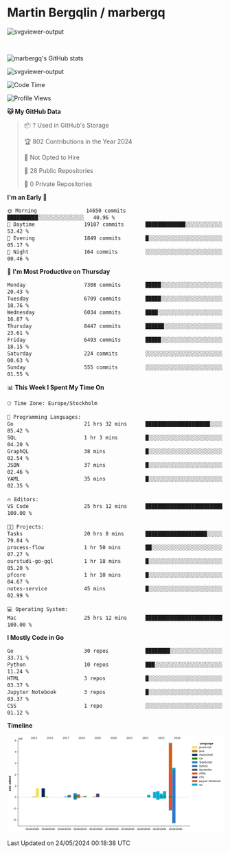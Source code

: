 # Martin Bergqlin / marbergq

![svgviewer-output](https://user-images.githubusercontent.com/2405410/206014777-22d41ecb-c24f-421d-b7d9-bba2cb5bb0de.svg)

<br>

<!--- [![Martin's Week](https://github-readme-stats.vercel.app/api/wakatime?username=marbergq&theme=dark)](https://github.com/anuraghazra/github-readme-stats) -->

![marbergq's GitHub stats](https://github-readme-stats.vercel.app/api?username=marbergq&count_private=true&show_icons=true)

![svgviewer-output](https://wakatime.com/badge/user/3f0a2069-6683-4e19-9a4a-7d21ea815067.svg)

<!--START_SECTION:waka-->
![Code Time](http://img.shields.io/badge/Code%20Time-4%2C078%20hrs%2030%20mins-blue)

![Profile Views](http://img.shields.io/badge/Profile%20Views-0-blue)

**🐱 My GitHub Data** 

> 📦 ? Used in GitHub's Storage 
 > 
> 🏆 802 Contributions in the Year 2024
 > 
> 🚫 Not Opted to Hire
 > 
> 📜 28 Public Repositories 
 > 
> 🔑 0 Private Repositories 
 > 
**I'm an Early 🐤** 

```text
🌞 Morning                14650 commits       ██████████░░░░░░░░░░░░░░░   40.96 % 
🌆 Daytime                19107 commits       █████████████░░░░░░░░░░░░   53.42 % 
🌃 Evening                1849 commits        █░░░░░░░░░░░░░░░░░░░░░░░░   05.17 % 
🌙 Night                  164 commits         ░░░░░░░░░░░░░░░░░░░░░░░░░   00.46 % 
```
📅 **I'm Most Productive on Thursday** 

```text
Monday                   7308 commits        █████░░░░░░░░░░░░░░░░░░░░   20.43 % 
Tuesday                  6709 commits        █████░░░░░░░░░░░░░░░░░░░░   18.76 % 
Wednesday                6034 commits        ████░░░░░░░░░░░░░░░░░░░░░   16.87 % 
Thursday                 8447 commits        ██████░░░░░░░░░░░░░░░░░░░   23.61 % 
Friday                   6493 commits        █████░░░░░░░░░░░░░░░░░░░░   18.15 % 
Saturday                 224 commits         ░░░░░░░░░░░░░░░░░░░░░░░░░   00.63 % 
Sunday                   555 commits         ░░░░░░░░░░░░░░░░░░░░░░░░░   01.55 % 
```


📊 **This Week I Spent My Time On** 

```text
🕑︎ Time Zone: Europe/Stockholm

💬 Programming Languages: 
Go                       21 hrs 32 mins      █████████████████████░░░░   85.42 % 
SQL                      1 hr 3 mins         █░░░░░░░░░░░░░░░░░░░░░░░░   04.20 % 
GraphQL                  38 mins             █░░░░░░░░░░░░░░░░░░░░░░░░   02.54 % 
JSON                     37 mins             █░░░░░░░░░░░░░░░░░░░░░░░░   02.46 % 
YAML                     35 mins             █░░░░░░░░░░░░░░░░░░░░░░░░   02.35 % 

🔥 Editors: 
VS Code                  25 hrs 12 mins      █████████████████████████   100.00 % 

🐱‍💻 Projects: 
Tasks                    20 hrs 8 mins       ████████████████████░░░░░   79.84 % 
process-flow             1 hr 50 mins        ██░░░░░░░░░░░░░░░░░░░░░░░   07.27 % 
ourstudi-go-gql          1 hr 18 mins        █░░░░░░░░░░░░░░░░░░░░░░░░   05.20 % 
pfcore                   1 hr 10 mins        █░░░░░░░░░░░░░░░░░░░░░░░░   04.67 % 
notes-service            45 mins             █░░░░░░░░░░░░░░░░░░░░░░░░   02.99 % 

💻 Operating System: 
Mac                      25 hrs 12 mins      █████████████████████████   100.00 % 
```

**I Mostly Code in Go** 

```text
Go                       30 repos            ████████░░░░░░░░░░░░░░░░░   33.71 % 
Python                   10 repos            ███░░░░░░░░░░░░░░░░░░░░░░   11.24 % 
HTML                     3 repos             █░░░░░░░░░░░░░░░░░░░░░░░░   03.37 % 
Jupyter Notebook         3 repos             █░░░░░░░░░░░░░░░░░░░░░░░░   03.37 % 
CSS                      1 repo              ░░░░░░░░░░░░░░░░░░░░░░░░░   01.12 % 
```



**Timeline**

![Lines of Code chart](https://raw.githubusercontent.com/marbergq/marbergq/main/assets/bar_graph.png)


 Last Updated on 24/05/2024 00:18:38 UTC
<!--END_SECTION:waka-->
